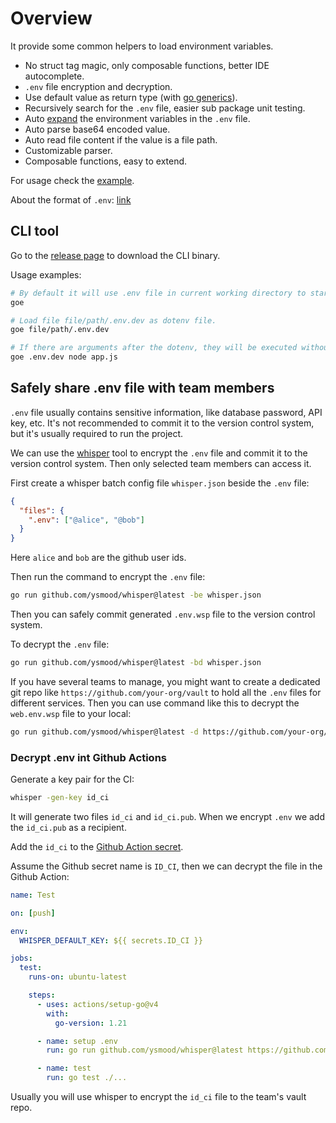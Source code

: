 # Overview

It provide some common helpers to load environment variables.

- No struct tag magic, only composable functions, better IDE autocomplete.
- `.env` file encryption and decryption.
- Use default value as return type (with [go generics](https://go.dev/blog/intro-generics)).
- Recursively search for the `.env` file, easier sub package unit testing.
- Auto [expand](https://pkg.go.dev/os#Expand) the environment variables in the `.env` file.
- Auto parse base64 encoded value.
- Auto read file content if the value is a file path.
- Customizable parser.
- Composable functions, easy to extend.

For usage check the [example](example/basic.go).

About the format of `.env`: [link](https://github.com/compose-spec/compose-go/tree/main/dotenv)

## CLI tool

Go to the [release page](https://github.com/ysmood/goe/releases) to download the CLI binary.

Usage examples:

```bash
# By default it will use .env file in current working directory to start a new shell.
goe

# Load file file/path/.env.dev as dotenv file.
goe file/path/.env.dev

# If there are arguments after the dotenv, they will be executed without starting a new shell.
goe .env.dev node app.js
```

## Safely share .env file with team members

`.env` file usually contains sensitive information, like database password, API key, etc.
It's not recommended to commit it to the version control system, but it's usually required to run the project.

We can use the [whisper](https://github.com/ysmood/whisper) tool to encrypt the `.env` file and commit it to the version control system.
Then only selected team members can access it.

First create a whisper batch config file `whisper.json` beside the `.env` file:

```json
{
  "files": {
    ".env": ["@alice", "@bob"]
  }
}
```

Here `alice` and `bob` are the github user ids.

Then run the command to encrypt the `.env` file:

```bash
go run github.com/ysmood/whisper@latest -be whisper.json
```

Then you can safely commit generated `.env.wsp` file to the version control system.

To decrypt the `.env` file:

```bash
go run github.com/ysmood/whisper@latest -bd whisper.json
```

If you have several teams to manage, you might want to create a dedicated git repo like `https://github.com/your-org/vault` to hold all the `.env` files for different services.
Then you can use command like this to decrypt the `web.env.wsp` file to your local:

```bash
go run github.com/ysmood/whisper@latest -d https://github.com/your-org/vault/blob/main/web.env.wsp > .env
```

### Decrypt .env int Github Actions

Generate a key pair for the CI:

```bash
whisper -gen-key id_ci
```

It will generate two files `id_ci` and `id_ci.pub`. When we encrypt `.env` we add the `id_ci.pub` as a recipient.

Add the `id_ci` to the [Github Action secret](https://docs.github.com/en/actions/security-guides/using-secrets-in-github-actions).

Assume the Github secret name is `ID_CI`, then we can decrypt the file in the Github Action:

```yaml
name: Test

on: [push]

env:
  WHISPER_DEFAULT_KEY: ${{ secrets.ID_CI }}

jobs:
  test:
    runs-on: ubuntu-latest

    steps:
      - uses: actions/setup-go@v4
        with:
          go-version: 1.21

      - name: setup .env
        run: go run github.com/ysmood/whisper@latest https://github.com/your-org/vault/blob/main/web.env.wsp > .env

      - name: test
        run: go test ./...
```

Usually you will use whisper to encrypt the `id_ci` file to the team's vault repo.
